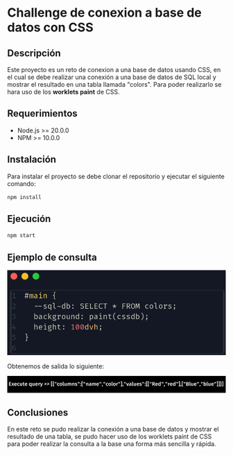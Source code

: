 # Challenge de conexion a base de datos con CSS

## Descripción

Este proyecto es un reto de conexion a una base de datos usando CSS, en el cual se debe realizar una conexión a una base de datos
de SQL local y mostrar el resultado en una tabla llamada "colors". Para poder realizarlo se hara uso de los **worklets paint** de CSS.

## Requerimientos

- Node.js >= 20.0.0
- NPM >= 10.0.0

## Instalación

Para instalar el proyecto se debe clonar el repositorio y ejecutar el siguiente comando:

```bash
npm install
```

## Ejecución

```bash
npm start
```

## Ejemplo de consulta

![Ejemplo de consulta](./example.png)

Obtenemos de salida lo siguiente:

![Ejemplo de salida](./output.png)

## Conclusiones

En este reto se pudo realizar la conexión a una base de datos y mostrar el resultado de una tabla, se pudo hacer uso de los worklets paint de CSS para poder realizar la consulta a la base una forma más sencilla y rápida.
